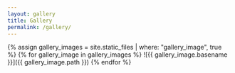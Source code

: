 ```yaml
---
layout: gallery
title: Gallery
permalink: /gallery/
---
```

{% assign gallery_images = site.static_files | where: "gallery_image", true %}
{% for gallery_image in gallery_images %}
  ![{{ gallery_image.basename }}]({{ gallery_image.path }})
{% endfor %}
